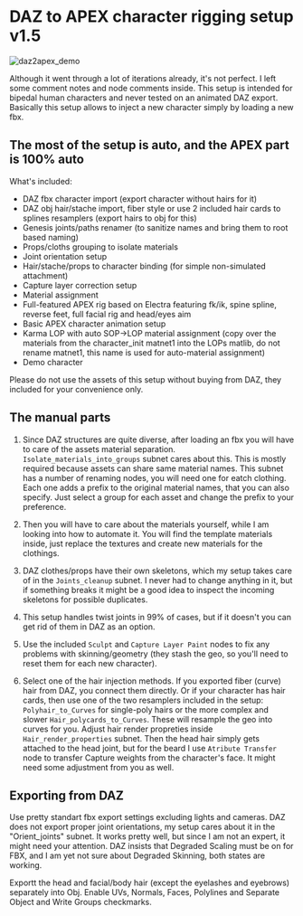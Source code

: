 # DAZ to APEX character rigging setup v1.5

![daz2apex_demo](https://github.com/user-attachments/assets/3c42cf1c-396d-44ee-84bc-e5ce01dc4452)

Although it went through a lot of iterations already, it's not perfect.
I left some comment notes and node comments inside. 
This setup is intended for bipedal human characters and never tested on an animated DAZ export.
Basically this setup allows to inject a new character simply by loading a new fbx.


## The most of the setup is auto, and the APEX part is 100% auto

What's included:
- DAZ fbx character import (export character without hairs for it)
- DAZ obj hair/stache import, fiber style or use 2 included hair cards to splines resamplers (export hairs to obj for this)
- Genesis joints/paths renamer (to sanitize names and bring them to root based naming)
- Props/cloths grouping to isolate materials
- Joint orientation setup
- Hair/stache/props to character binding (for simple non-simulated attachment)
- Capture layer correction setup
- Material assignment
- Full-featured APEX rig based on Electra featuring fk/ik, spine spline, reverse feet, full facial rig and head/eyes aim
- Basic APEX character animation setup
- Karma LOP with auto SOP->LOP material assignment (copy over the materials from the character_init matnet1 into the LOPs matlib, do not rename matnet1, this name is used for auto-material assignment)
- Demo character

Please do not use the assets of this setup without buying from DAZ, they included for your convenience only.


## The manual parts

1. Since DAZ structures are quite diverse, after loading an fbx you will have to care of the assets material separation. `Isolate_materials_into_groups` subnet cares about this. This is mostly required because assets can share same material names. This subnet has a number of renaming nodes, you will need one for eatch clothing. Each one adds a prefix to the original material names, that you can also specify. Just select a group for each asset and change the prefix to your preference.

2. Then you will have to care about the materials yourself, while I am looking into how to automate it. You will find the template materials inside, just replace the textures and create new materials for the clothings.

3. DAZ clothes/props have their own skeletons, which my setup takes care of in the `Joints_cleanup` subnet. I never had to change anything in it, but if something breaks it might be a good idea to inspect the incoming skeletons for possible duplicates.

4. This setup handles twist joints in 99% of cases, but if it doesn't you can get rid of them in DAZ as an option.

5. Use the included `Sculpt` and `Capture Layer Paint` nodes to fix any problems with skinning/geometry (they stash the geo, so you'll need to reset them for each new character).

6. Select one of the hair injection methods. If you exported fiber (curve) hair from DAZ, you connect them directly. Or if your character has hair cards, then use one of the two resamplers included in the setup: `Polyhair_to_Curves` for single-poly hairs or the more complex and slower `Hair_polycards_to_Curves`. These will resample the geo into curves for you. Adjust hair render propreties inside `Hair_render_properties` subnet. Then the head hair simply gets attached to the head joint, but for the beard I use `Atribute Transfer` node to transfer Capture weights from the character's face. It might need some adjustment from you as well.


## Exporting from DAZ

Use pretty standart fbx export settings excluding lights and cameras. DAZ does not export proper joint orientations, my setup cares about it in the "Orient_joints" subnet. It works pretty well, but since I am not an expert, it might need your attention. DAZ insists that Degraded Scaling must be on for FBX, and I am yet not sure about Degraded Skinning, both states are working.

Exportt the head and facial/body hair (except the eyelashes and eyebrows) separately into Obj. Enable UVs, Normals, Faces, Polylines and Separate Object and Write Groups checkmarks.
